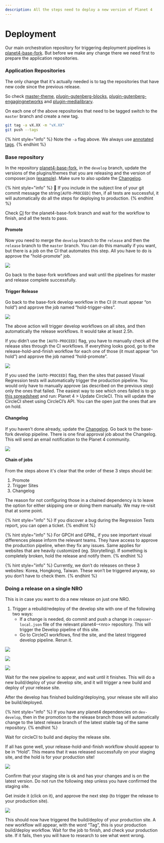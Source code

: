 ```yaml
---
description: All the steps need to deploy a new version of Planet 4
---
```


# Deployment

Our main orchestration repository for triggering deployment pipelines is [planet4-base-fork](https://github.com/greenpeace/planet4-base-fork). But before we make any change there we need first to prepare the application repositories.

### Application Repositories

The only change that it's actually needed is to tag the repositories that have new code since the previous release.

So check [master-theme](https://github.com/greenpeace/planet4-master-theme), [plugin-gutenberg-blocks](https://github.com/greenpeace/planet4-plugin-gutenberg-blocks), [plugin-gutenberg-engagingnetworks](https://github.com/greenpeace/planet4-plugin-gutenberg-engagingnetworks) and [plugin-medialibrary](https://github.com/greenpeace/planet4-plugin-medialibrary).

On each one of the above repositories that need to be tagged switch to the `master` branch and create a new tag.

```bash
git tag -a vX.XX -m "vX.XX"
git push --tags
```

{% hint style="info" %}
Note the `-a` flag above. We always use [annotated tags](https://git-scm.com/book/en/v2/Git-Basics-Tagging#_annotated_tags).
{% endhint %}

### Base repository

In the repository [planet4-base-fork](https://github.com/greenpeace/planet4-base-fork), in the `develop` branch, update the versions of the plugins/themes that you are releasing and the version of composer.json \([example](https://github.com/greenpeace/planet4-base-fork/commit/0a4712ff0e3d3d1d69dfd8a1fbbac7320054a8ba#diff-b5d0ee8c97c7abd7e3fa29b9a27d1780)\). Make sure to also update the [Changelog](../tech/changelog/).

{% hint style="info" %}
🧙 If you include in the subject line of your git commit message the string`[AUTO-PROCEED]` then, if all tests are successful, it will automatically do all the steps for deploying to production.
{% endhint %}

Check [CI](https://circleci.com/gh/greenpeace/workflows/planet4-base-fork) for the planet4-base-fork branch and wait for the workflow to finish, and all the tests to pass.

#### Promote

Now you need to merge the `develop` branch to the `release` and then the `release` branch to the `master` branch. You can do this manually if you want, but there is a job on the CI that automates this step. All you have to do is approve the "hold-promote" job.

![](../.gitbook/assets/hold-promote%20%283%29.png)

Go back to the base-fork workflows and wait until the pipelines for master and release complete successfully.

#### Trigger Release

Go back to the base-fork develop workflow in the CI \(it must appear “on hold”\) and approve the job named “hold-trigger-sites”.

![](../.gitbook/assets/hold-trigger-sites.png)

The above action will trigger develop workflows on all sites, and then automatically the release workflows. It would take at least 2.5h.

If you didn’t use the `[AUTO-PROCEED]` flag, you have to manually check all the release sites through the CI workflows. If everything looks good, go to the release-hold-and-finish workflow for each one of those \(it must appear “on hold”\) and approve the job named “hold-promote”.

![](../.gitbook/assets/hold-promote%20%281%29.png)

If you used the `[AUTO-PROCEED]` flag, then the sites that passed Visual Regression tests will automatically trigger the production pipeline. You would only have to manually approve \(as described on the previous step\) only the ones that failed. The easiest way to see which ones failed is to go [this spreadsheet](https://docs.google.com/spreadsheets/d/1uAmZLIWYsxrBByqbhoF_vVtSM7WGebYWIc0xftPRPwE/edit#gid=390993139) and run: Planet 4 &gt; Update CircleCI. This will update the CircleCI sheet using CircleCI’s API. You can the open just the ones that are on hold.

#### Changelog

If you haven't done already, update the [Changelog](../tech/changelog/). Go back to the base-fork develop pipeline. There is one final approval job about the Changelog. This will send an email notification to the Planet 4 community.

![](../.gitbook/assets/changelog.png)

#### Chain of jobs

From the steps above it's clear that the order of these 3 steps should be:

1. Promote
2. Trigger Sites
3. Changelog

The reason for not configuring those in a chained dependency is to leave the option for either skipping one or doing them manually. We may re-visit that at some point.

{% hint style="info" %}
If you discover a bug during the Regression Tests report, you can open a ticket.
{% endhint %}

{% hint style="info" %}
For GPCH and GPNL, if you see important visual differences please inform the relevant teams. They have access to approve the production pipeline, when they fix any issues. Same applies for websites that are heavily customized \(eg. Storytelling\). If something is completely broken, hold the release and notify them.
{% endhint %}

{% hint style="info" %}
Currently, we don’t do releases on these 3 websites: Korea, Hongkong, Taiwan. These won’t be triggered anyway, so you don’t have to check them.
{% endhint %}

### Doing a release on a single NRO

This is in case you want to do a new release on just one NRO.

1. Trigger a rebuild/redeploy of the develop site with one of the following two ways:
   * If a change is needed, do commit and push a change in `composer-local.json` file of the relevant planet4-&lt;nro&gt; repository. This will trigger the Develop pipeline of this site.
   * Go to CircleCI workflows, find the site, and the latest triggered develop pipeline. Rerun it.

![](../.gitbook/assets/01-release-workflow.png)

![](../.gitbook/assets/02-release-yoursite.png)

![](../.gitbook/assets/03-release-develop-rerun.png)

Wait for the new pipeline to appear, and wait until it finishes. This will do a new build/deploy of your develop site, and it will trigger a new build and deploy of your release site.

After the develop has finished building/deploying, your release site will also be build/deployed.

{% hint style="info" %}
If you have any planet4 dependencies on `dev-develop`, then in the promotion to the release branch those will automatically change to the latest release branch of the latest stable tag of the same repository.
{% endhint %}

Wait for circleCI to build and deploy the release site.

If all has gone well, your release-hold-and-finish workflow should appear to be in “Hold”. This means that it was released successfully on your staging site, and the hold is for your production site!

![](../.gitbook/assets/04b-release-hold-workflow.png)

Confirm that your staging site is ok and has your changes and is on the latest version. Do not run the following step unless you have confirmed the staging site.

Get inside it \(click on it\), and approve the next step \(to trigger the release to your production site\).

![](../.gitbook/assets/hold-promote.png)

This should now have triggered the build/deploy of your production site. A new workflow will appear, with the word “Tag”, this is your production build/deploy workflow. Wait for the job to finish, and check your production site. If it fails, then you will have to research to see what went wrong.

